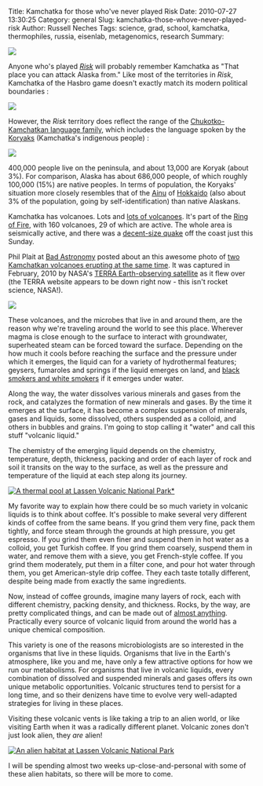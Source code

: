 Title: Kamchatka for those who've never played Risk
Date: 2010-07-27 13:30:25
Category: general
Slug: kamchatka-those-whove-never-played-risk
Author: Russell Neches
Tags: science, grad, school, kamchatka, thermophiles, russia, eisenlab, metagenomics, research
Summary: 


[![](http://vort.org/media/images/risk_kamchatka.jpg)](http://www.flickr.com/photos/stewf/270942458/)

Anyone who's played *[Risk](http://en.wikipedia.org/wiki/Risk_(game))*
will probably remember Kamchatka as "That place you can attack Alaska
from." Like most of the territories in *Risk*, Kamchatka of the Hasbro
game doesn't exactly match its modern political boundaries :

![](http://vort.org/media/images/map_of_russia_kamchatka.png)

However, the *Risk* territory does reflect the range of the
[Chukotko-Kamchatkan language
family](http://en.wikipedia.org/wiki/Chukotko-Kamchatkan_languages),
which includes the language spoken by the
[Koryaks](http://en.wikipedia.org/wiki/Koryaks) (Kamchatka's indigenous
people) :

![](http://vort.org/media/images/Chukotko-Kamchatkan_map.png)

400,000 people live on the peninsula, and about 13,000 are Koryak (about
3%). For comparison, Alaska has about 686,000 people, of which roughly
100,000 (15%) are native peoples. In terms of population, the Koryaks'
situation more closely resembles that of the
[Ainu](http://en.wikipedia.org/wiki/Ainu_people) of
[Hokkaido](http://en.wikipedia.org/wiki/Hokkaid%C5%8D) (also about 3% of
the population, going by self-identification) than native Alaskans.

Kamchatka has volcanoes. Lots and [lots of
volcanoes](http://en.wikipedia.org/wiki/Volcanoes_of_Kamchatka). It's
part of the [Ring of
Fire](http://en.wikipedia.org/wiki/Pacific_Ring_of_Fire), with 160
volcanoes, 29 of which are active. The whole area is seismically active,
and there was a [decent-size
quake](http://earthquake.usgs.gov/earthquakes/recenteqsww/Quakes/us2010zda4.php)
off the coast just this Sunday.

Phil Plait at [Bad
Astronomy](http://blogs.discovermagazine.com/badastronomy) posted about
an this awesome photo of [two Kamchatkan volcanoes erupting at the same
time](http://blogs.discovermagazine.com/badastronomy/2010/02/19/volcano-on-volcano-action/).
It was captured in February, 2010 by NASA's [TERRA Earth-observing
satellite](http://terra.nasa.gov) as it flew over (the TERRA website
appears to be down right now - this isn't rocket science, NASA!).

![](http://vort.org/media/images/nasa_twin_volcanos.jpg)

These volcanoes, and the microbes that live in and around them, are the
reason why we're traveling around the world to see this place. Wherever
magma is close enough to the surface to interact with groundwater,
superheated steam can be forced toward the surface. Depending on the how
much it cools before reaching the surface and the pressure under which
it emerges, the liquid can for a variety of hydrothermal features;
geysers, fumaroles and springs if the liquid emerges on land, and [black
smokers and white
smokers](http://en.wikipedia.org/wiki/Black_smoker#Black_smokers_and_white_smokers)
if it emerges under water.

Along the way, the water dissolves various minerals and gases from the
rock, and catalyzes the formation of new minerals and gases. By the time
it emerges at the surface, it has become a complex suspension of
minerals, gases and liquids, some dissolved, others suspended as a
colloid, and others in bubbles and grains. I'm going to stop calling it
"water" and call this stuff "volcanic liquid."

The chemistry of the emerging liquid depends on the chemistry,
temperature, depth, thickness, packing and order of each layer of rock
and soil it transits on the way to the surface, as well as the pressure
and temperature of the liquid at each step along its journey.

[![A thermal pool at Lassen Volcanic National Park*
](http://vort.org/media/images/lassen_bubbling.jpg)](http://www.flickr.com/photos/rneches/3901272559/in/set-72157622314189756/)


My favorite way to explain how there could be so much variety in
volcanic liquids is to think about coffee. It's possible to make several
very different kinds of coffee from the same beans. If you grind them
very fine, pack them tightly, and force steam through the grounds at
high pressure, you get espresso. If you grind them even finer and
suspend them in hot water as a colloid, you get Turkish coffee. If you
grind them coarsely, suspend them in water, and remove them with a
sieve, you get French-style coffee. If you grind them moderately, put
them in a filter cone, and pour hot water through them, you get
American-style drip coffee. They each taste totally different, despite
being made from exactly the same ingredients.

Now, instead of coffee grounds, imagine many layers of rock, each with
different chemistry, packing density, and thickness. Rocks, by the way,
are pretty complicated things, and can be made out of [almost
anything](http://en.wikipedia.org/wiki/Geochemistry). Practically every
source of volcanic liquid from around the world has a unique chemical
composition.

This variety is one of the reasons microbiologists are so interested in
the organisms that live in these liquids. Organisms that live in the
Earth's atmosphere, like you and me, have only a few attractive options
for how we run our metabolisms. For organisms that live in volcanic
liquids, every combination of dissolved and suspended minerals and gases
offers its own unique metabolic opportunities. Volcanic structures tend
to persist for a long time, and so their denizens have time to evolve
very well-adapted strategies for living in these places.

Visiting these volcanic vents is like taking a trip to an alien world,
or like visiting Earth when it was a radically different planet.
Volcanic zones don't just look alien, they *are* alien!

[![An alien habitat at Lassen Volcanic National Park](http://vort.org/media/images/lassen_weird_pool.jpg)](http://www.flickr.com/photos/rneches/3901277339/in/set-72157622314189756/)

I will be spending almost two weeks up-close-and-personal with some of
these alien habitats, so there will be more to come.
